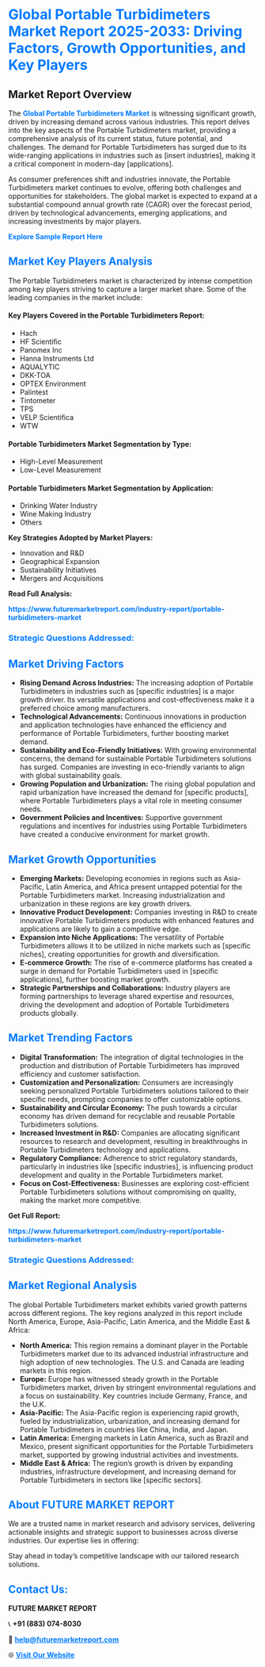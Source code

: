 <h1 style="color: #007BFF;">Global Portable Turbidimeters Market Report 2025-2033: Driving Factors, Growth Opportunities, and Key Players</h1>

<section id="overview">
<h2>Market Report Overview</h2>
<p>The <a href="https://www.futuremarketreport.com/industry-report/portable-turbidimeters-market" style="color: #007BFF; text-decoration: none;"><strong>Global Portable Turbidimeters Market</strong></a> is witnessing significant growth, driven by increasing demand across various industries. This report delves into the key aspects of the Portable Turbidimeters market, providing a comprehensive analysis of its current status, future potential, and challenges. The demand for Portable Turbidimeters has surged due to its wide-ranging applications in industries such as [insert industries], making it a critical component in modern-day [applications].</p>
<p>As consumer preferences shift and industries innovate, the Portable Turbidimeters market continues to evolve, offering both challenges and opportunities for stakeholders. The global market is expected to expand at a substantial compound annual growth rate (CAGR) over the forecast period, driven by technological advancements, emerging applications, and increasing investments by major players.</p>
</section>

<section id="overview">
<p><a href="https://www.futuremarketreport.com/request-sample/reportId=91526" style="color: #007BFF; text-decoration: none;"><strong>Explore Sample Report Here</strong></a></p>
</section>

<section id="key-players">
<h2 style="color: #007BFF;">Market Key Players Analysis</h2>
<p>The Portable Turbidimeters market is characterized by intense competition among key players striving to capture a larger market share. Some of the leading companies in the market include:</p>
<h4>Key Players Covered in the Portable Turbidimeters Report:</h4>
<ul><li>Hach</li><li>HF Scientific</li><li>Panomex Inc</li><li>Hanna Instruments Ltd</li><li>AQUALYTIC</li><li>DKK-TOA</li><li>OPTEX Environment</li><li>Palintest</li><li>Tintometer</li><li>TPS</li><li>VELP Scientifica</li><li>WTW</li></ul>
<h4>Portable Turbidimeters Market Segmentation by Type:</h4>
<ul><li>High-Level Measurement</li><li>Low-Level Measurement</li></ul>

<h4>Portable Turbidimeters Market Segmentation by Application:</h4>
<ul><li>Drinking Water Industry</li><li>Wine Making Industry</li><li>Others</li></ul>
<p><strong>Key Strategies Adopted by Market Players:</strong></p>
<ul>
<li>Innovation and R&D</li>
<li>Geographical Expansion</li>
<li>Sustainability Initiatives</li>
<li>Mergers and Acquisitions</li>
</ul>
</section>

<section>
<p><strong>Read Full Analysis: </strong></p><a href="https://www.futuremarketreport.com/industry-report/portable-turbidimeters-market" style="color: #007BFF; text-decoration: none;"><strong>https://www.futuremarketreport.com/industry-report/portable-turbidimeters-market</strong></a>
<h3 style="color: #007BFF;">Strategic Questions Addressed:</h3>
</section>

<section id="driving-factors">
<h2 style="color: #007BFF;">Market Driving Factors</h2>
<ul>
<li><strong>Rising Demand Across Industries:</strong> The increasing adoption of Portable Turbidimeters in industries such as [specific industries] is a major growth driver. Its versatile applications and cost-effectiveness make it a preferred choice among manufacturers.</li>
<li><strong>Technological Advancements:</strong> Continuous innovations in production and application technologies have enhanced the efficiency and performance of Portable Turbidimeters, further boosting market demand.</li>
<li><strong>Sustainability and Eco-Friendly Initiatives:</strong> With growing environmental concerns, the demand for sustainable Portable Turbidimeters solutions has surged. Companies are investing in eco-friendly variants to align with global sustainability goals.</li>
<li><strong>Growing Population and Urbanization:</strong> The rising global population and rapid urbanization have increased the demand for [specific products], where Portable Turbidimeters plays a vital role in meeting consumer needs.</li>
<li><strong>Government Policies and Incentives:</strong> Supportive government regulations and incentives for industries using Portable Turbidimeters have created a conducive environment for market growth.</li>
</ul>
</section>

<section id="growth-opportunities">
<h2 style="color: #007BFF;">Market Growth Opportunities</h2>
<ul>
<li><strong>Emerging Markets:</strong> Developing economies in regions such as Asia-Pacific, Latin America, and Africa present untapped potential for the Portable Turbidimeters market. Increasing industrialization and urbanization in these regions are key growth drivers.</li>
<li><strong>Innovative Product Development:</strong> Companies investing in R&D to create innovative Portable Turbidimeters products with enhanced features and applications are likely to gain a competitive edge.</li>
<li><strong>Expansion into Niche Applications:</strong> The versatility of Portable Turbidimeters allows it to be utilized in niche markets such as [specific niches], creating opportunities for growth and diversification.</li>
<li><strong>E-commerce Growth:</strong> The rise of e-commerce platforms has created a surge in demand for Portable Turbidimeters used in [specific applications], further boosting market growth.</li>
<li><strong>Strategic Partnerships and Collaborations:</strong> Industry players are forming partnerships to leverage shared expertise and resources, driving the development and adoption of Portable Turbidimeters products globally.</li>
</ul>
</section>

<section id="trending-factors">
<h2 style="color: #007BFF;">Market Trending Factors</h2>
<ul>
<li><strong>Digital Transformation:</strong> The integration of digital technologies in the production and distribution of Portable Turbidimeters has improved efficiency and customer satisfaction.</li>
<li><strong>Customization and Personalization:</strong> Consumers are increasingly seeking personalized Portable Turbidimeters solutions tailored to their specific needs, prompting companies to offer customizable options.</li>
<li><strong>Sustainability and Circular Economy:</strong> The push towards a circular economy has driven demand for recyclable and reusable Portable Turbidimeters solutions.</li>
<li><strong>Increased Investment in R&D:</strong> Companies are allocating significant resources to research and development, resulting in breakthroughs in Portable Turbidimeters technology and applications.</li>
<li><strong>Regulatory Compliance:</strong> Adherence to strict regulatory standards, particularly in industries like [specific industries], is influencing product development and quality in the Portable Turbidimeters market.</li>
<li><strong>Focus on Cost-Effectiveness:</strong> Businesses are exploring cost-efficient Portable Turbidimeters solutions without compromising on quality, making the market more competitive.</li>
</ul>
</section>

<section>
<p><strong>Get Full Report: </strong></p><a href="https://www.futuremarketreport.com/industry-report/portable-turbidimeters-market" style="color: #007BFF; text-decoration: none;"><strong>https://www.futuremarketreport.com/industry-report/portable-turbidimeters-market</strong></a>
<h3 style="color: #007BFF;">Strategic Questions Addressed:</h3>
</section>


<section id="regional-analysis">
<h2 style="color: #007BFF;">Market Regional Analysis</h2>
<p>The global Portable Turbidimeters market exhibits varied growth patterns across different regions. The key regions analyzed in this report include North America, Europe, Asia-Pacific, Latin America, and the Middle East & Africa:</p>
<ul>
<li><strong>North America:</strong> This region remains a dominant player in the Portable Turbidimeters market due to its advanced industrial infrastructure and high adoption of new technologies. The U.S. and Canada are leading markets in this region.</li>
<li><strong>Europe:</strong> Europe has witnessed steady growth in the Portable Turbidimeters market, driven by stringent environmental regulations and a focus on sustainability. Key countries include Germany, France, and the U.K.</li>
<li><strong>Asia-Pacific:</strong> The Asia-Pacific region is experiencing rapid growth, fueled by industrialization, urbanization, and increasing demand for Portable Turbidimeters in countries like China, India, and Japan.</li>
<li><strong>Latin America:</strong> Emerging markets in Latin America, such as Brazil and Mexico, present significant opportunities for the Portable Turbidimeters market, supported by growing industrial activities and investments.</li>
<li><strong>Middle East & Africa:</strong> The region’s growth is driven by expanding industries, infrastructure development, and increasing demand for Portable Turbidimeters in sectors like [specific sectors].</li>
</ul>
</section>

<footer>
<h2 style="color: #007BFF;">About FUTURE MARKET REPORT</h2>
<p>We are a trusted name in market research and advisory services, delivering actionable insights and strategic support to businesses across diverse industries. Our expertise lies in offering:</p>

<p>Stay ahead in today’s competitive landscape with our tailored research solutions.</p>

<h2 style="color: #007BFF;">Contact Us:</h2>
<p><strong>FUTURE MARKET REPORT</strong></p>
<p>📞 <strong>+91 (883) 074-8030</strong></p>
<p>📧 <strong><a href="mailto:help@futuremarketreport.com" style="color: #007BFF;">help@futuremarketreport.com</a></strong></p>
<p>🌐 <strong><a href="https://www.futuremarketreport.com/" style="color: #007BFF;">Visit Our Website</a></strong></p>
</footer>